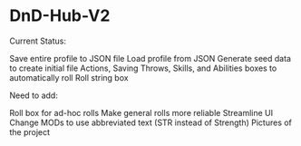 # DnD-Hub-V2
 
Current Status:

Save entire profile to JSON file
Load profile from JSON
Generate seed data to create initial file 
Actions, Saving Throws, Skills, and Abilities boxes to automatically roll
Roll string box

Need to add:

Roll box for ad-hoc rolls
Make general rolls more reliable
Streamline UI
Change MODs to use abbreviated text (STR instead of Strength)
Pictures of the project

